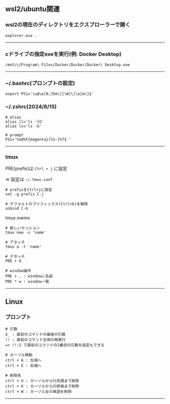 ## wsl2/ubuntu関連

### wsl2の現在のディレクトリをエクスプローラーで開く
```
explorer.exe .
```
---

### cドライブの指定exeを実行(例: Docker Desktop)
```
/mnt/c/Program\ Files/Docker/Docker/Docker\ Desktop.exe
```
---

### ~/.bashrc(プロンプトの設定)
```
export PS1='\u@\e[0;35m\][\W]\[\e[m\]$'
```

### ~/.zshrc(2024/8/15) 
```
# alias
alias ll='ls -lG'
alias ls='ls -G'

# prompt
PS1='%n@%F{magenta}[%1~]%f$ '
```
---

### tmux
PRE(prefix)は `Ctrl + j` に設定

=> 設定は `~/.tmux.conf`
```
# prefixをCtrl+jに設定
set -g prefix C-j

# デフォルトのプリフィックス(Ctrl+b)を解除
unbind C-b

```
tmux.memo
```
# 新しいセッション
tmux new -s 'name'

# アタッチ
tmux a -t 'name'

# デタッチ
PRE + d

# window操作
PRE + , : windowに名前
PRE * w : window一覧

```
---

## Linux

### プロンプト
```
# 引数
$_ : 直前のコマンドの最後の引数
!! : 直前のコマンド全体の再実行
=> !!:2 で直前のコマンドの2番目の引数を指定もできる

# カーソル移動
ctrl + A : 左端へ
ctrl + E : 右端へ

# 削除系
ctrl + U : カーソルから行先頭まで削除
ctrl + K : カーソルから行終端まで削除
ctrl + W : カーソル左の単語を削除

```
---

